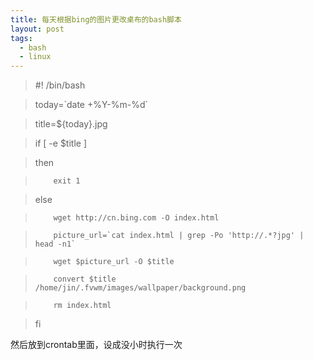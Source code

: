 ```yaml
---
title: 每天根据bing的图片更改桌布的bash脚本
layout: post
tags:
  - bash
  - linux
---
```


> \#! /bin/bash

> today=\`date +%Y-%m-%d\`

> title=${today}.jpg

> if [ -e $title ]

> then

>         exit 1

> else

>         wget http://cn.bing.com -O index.html

>         picture_url=`cat index.html | grep -Po 'http://.*?jpg' | head -n1`

>         wget $picture_url -O $title

>         convert $title /home/jin/.fvwm/images/wallpaper/background.png

>         rm index.html

> fi

然后放到crontab里面，设成没小时执行一次


